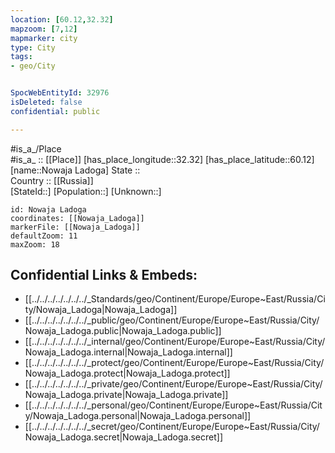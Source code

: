 ```yaml
---
location: [60.12,32.32] 
mapzoom: [7,12] 
mapmarker: city 
type: City
tags:
- geo/City


SpocWebEntityId: 32976
isDeleted: false
confidential: public

---
```

#is_a_/Place  
#is_a_ :: [[Place]] 
[has_place_longitude::32.32] 
[has_place_latitude::60.12] 
[name::Nowaja Ladoga] 
State ::  
Country :: [[Russia]]  
[StateId::] 
[Population::] 
[Unknown::] 


```leaflet
id: Nowaja Ladoga
coordinates: [[Nowaja_Ladoga]] 
markerFile: [[Nowaja_Ladoga]] 
defaultZoom: 11 
maxZoom: 18
```


## Confidential Links & Embeds: 
- [[../../../../../../../_Standards/geo/Continent/Europe/Europe~East/Russia/City/Nowaja_Ladoga|Nowaja_Ladoga]] 
- [[../../../../../../../_public/geo/Continent/Europe/Europe~East/Russia/City/Nowaja_Ladoga.public|Nowaja_Ladoga.public]] 
- [[../../../../../../../_internal/geo/Continent/Europe/Europe~East/Russia/City/Nowaja_Ladoga.internal|Nowaja_Ladoga.internal]] 
- [[../../../../../../../_protect/geo/Continent/Europe/Europe~East/Russia/City/Nowaja_Ladoga.protect|Nowaja_Ladoga.protect]] 
- [[../../../../../../../_private/geo/Continent/Europe/Europe~East/Russia/City/Nowaja_Ladoga.private|Nowaja_Ladoga.private]] 
- [[../../../../../../../_personal/geo/Continent/Europe/Europe~East/Russia/City/Nowaja_Ladoga.personal|Nowaja_Ladoga.personal]] 
- [[../../../../../../../_secret/geo/Continent/Europe/Europe~East/Russia/City/Nowaja_Ladoga.secret|Nowaja_Ladoga.secret]] 
